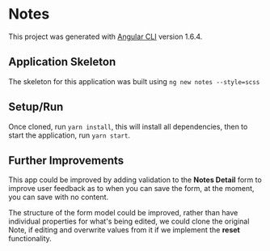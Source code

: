 # Notes

This project was generated with [Angular CLI](https://github.com/angular/angular-cli) version 1.6.4.

## Application Skeleton

The skeleton for this application was built using `ng new notes --style=scss`

## Setup/Run

Once cloned, run `yarn install`, this will install all dependencies, then to start the application,
run `yarn start`.

## Further Improvements

This app could be improved by adding validation to the **Notes Detail** form to improve user feedback
as to when you can save the form, at the moment, you can save with no content.

The structure of the form model could be improved, rather than have individual properties for what's 
being edited, we could clone the original Note, if editing and overwrite values from it if we implement
the **reset** functionality.
